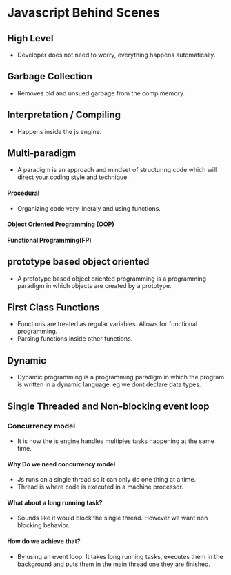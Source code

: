 # Javascript Behind Scenes

## High Level

- Developer does not need to worry, everything happens automatically.

## Garbage Collection

- Removes old and unsued garbage from the comp memory.

## Interpretation / Compiling

- Happens inside the js engine.

## Multi-paradigm

- A paradigm is an approach and mindset of structuring code which will direct your coding style and technique.

#### Procedural

- Organizing code very lineraly and using functions.

#### Object Oriented Programming (OOP)

#### Functional Programming(FP)

## prototype based object oriented

- A prototype based object oriented programming is a programming paradigm in which objects are created by a prototype.

## First Class Functions

- Functions are treated as regular variables. Allows for functional programming.
- Parsing functions inside other functions.

## Dynamic

- Dynamic programming is a programming paradigm in which the program is written in a dynamic language. eg we dont declare data types.

## Single Threaded and Non-blocking event loop

### Concurrency model

- It is how the js engine handles multiples tasks happening at the same time.

#### Why Do we need concurrency model

- Js runs on a single thread so it can only do one thing at a time.
- Thread is where code is executed in a machine processor.

#### What about a long running task?

- Sounds like it would block the single thread. However we want non blocking behavior.

#### How do we achieve that?

- By using an event loop. It takes long running tasks, executes them in the background and puts them in the main thread one they are finished.
